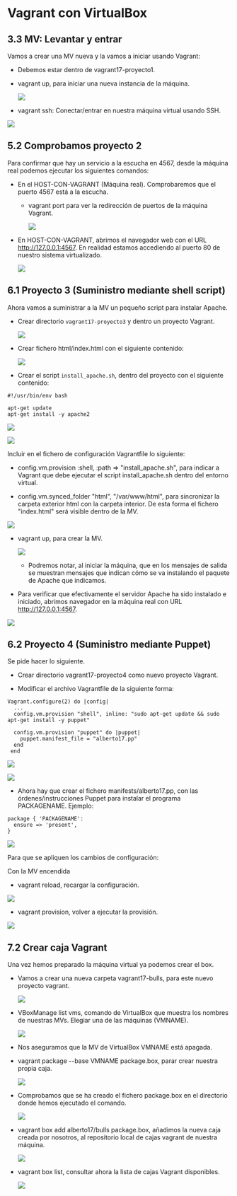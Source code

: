 # Vagrant con VirtualBox

## 3.3 MV: Levantar y entrar

Vamos a crear una MV nueva y la vamos a iniciar usando Vagrant:

  * Debemos estar dentro de vagrant17-proyecto1.

  * vagrant up, para iniciar una nueva instancia de la máquina.

    ![](img/1.1.png)

  * vagrant ssh: Conectar/entrar en nuestra máquina virtual usando SSH.

  ![](img/1.2.png)

## 5.2 Comprobamos proyecto 2

Para confirmar que hay un servicio a la escucha en 4567, desde la máquina real podemos ejecutar los siguientes comandos:

* En el HOST-CON-VAGRANT (Máquina real). Comprobaremos que el puerto 4567 está a la escucha.

  * vagrant port para ver la redirección de puertos de la máquina Vagrant.

    ![](img/2.1.png)

* En HOST-CON-VAGRANT, abrimos el navegador web con el URL http://127.0.0.1:4567. En realidad estamos accediendo al puerto 80 de nuestro sistema virtualizado.

  ![](img/2.3.png)


## 6.1 Proyecto 3 (Suministro mediante shell script)

Ahora vamos a suministrar a la MV un pequeño script para instalar Apache.
* Crear directorio `vagrant17-proyecto3` y dentro un proyecto Vagrant.

  ![](img/6.1.1.png)

* Crear fichero html/index.html con el siguiente contenido:

  ![](img/6.1.2.png)

* Crear el script `install_apache.sh`, dentro del proyecto con el siguiente
contenido:

```
#!/usr/bin/env bash

apt-get update
apt-get install -y apache2

```

  ![](img/6.1.3.png)

  ![](img/6.1.4.png)


Incluir en el fichero de configuración Vagrantfile lo siguiente:

  * config.vm.provision :shell, :path => "install_apache.sh", para indicar a Vagrant que debe ejecutar el script install_apache.sh dentro del entorno virtual.

  * config.vm.synced_folder "html", "/var/www/html", para sincronizar la carpeta exterior html con la carpeta interior. De esta forma el fichero "index.html" será visible dentro de la MV.

  ![](img/6.1.7.png)

  * vagrant up, para crear la MV.

    ![](img/6.1.8.png)

      * Podremos notar, al iniciar la máquina, que en los mensajes de salida se muestran mensajes que indican cómo se va instalando el paquete de Apache que indicamos.


  * Para verificar que efectivamente el servidor Apache ha sido instalado e iniciado, abrimos navegador en la máquina real con URL http://127.0.0.1:4567.

  ![](img/6.1.9.png)


## 6.2 Proyecto 4 (Suministro mediante Puppet)

Se pide hacer lo siguiente.

  * Crear directorio vagrant17-proyecto4 como nuevo proyecto Vagrant.

  * Modificar el archivo Vagrantfile de la siguiente forma:
```
Vagrant.configure(2) do |config|
  ...
  config.vm.provision "shell", inline: "sudo apt-get update && sudo apt-get install -y puppet"

  config.vm.provision "puppet" do |puppet|
    puppet.manifest_file = "alberto17.pp"
  end
 end
```
  ![](img/6.2.2.png)

  ![](img/6.2.1.png)

* Ahora hay que crear el fichero manifests/alberto17.pp, con las órdenes/instrucciones Puppet para instalar el programa PACKAGENAME. Ejemplo:

```
package { 'PACKAGENAME':
  ensure => 'present',
}
```

  ![](img/6.2.9.png)

Para que se apliquen los cambios de configuración:

Con la MV encendida

  * vagrant reload, recargar la configuración.

  ![](img/6.2.8.png)

  * vagrant provision, volver a ejecutar la provisión.

  ![](img/6.2.10.png)

## 7.2 Crear caja Vagrant

Una vez hemos preparado la máquina virtual ya podemos crear el box.

  * Vamos a crear una nueva carpeta vagrant17-bulls, para este nuevo proyecto vagrant.

    ![](img/7.2.1.png)

  * VBoxManage list vms, comando de VirtualBox que muestra los nombres de nuestras MVs. Elegiar una de las máquinas (VMNAME).

    ![](img/7.2.2.png)

  * Nos aseguramos que la MV de VirtualBox VMNAME está apagada.

  * vagrant package --base VMNAME package.box, parar crear nuestra propia caja.

    ![](img/7.2.3.png)

  * Comprobamos que se ha creado el fichero package.box en el directorio donde hemos ejecutado el comando.

    ![](img/7.2.4.png)

  * vagrant box add alberto17/bulls package.box, añadimos la nueva caja creada por nosotros, al repositorio local de cajas vagrant de nuestra máquina.

    ![](img/7.2.5.png)

  * vagrant box list, consultar ahora la lista de cajas Vagrant disponibles.

    ![](img/7.2.6.png)
